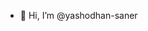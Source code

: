 - 👋 Hi, I’m @yashodhan-saner

<!---
yashodhan-saner/yashodhan-saner is a ✨ special ✨ repository because its `README.md` (this file) appears on your GitHub profile.
You can click the Preview link to take a look at your changes.
--->

